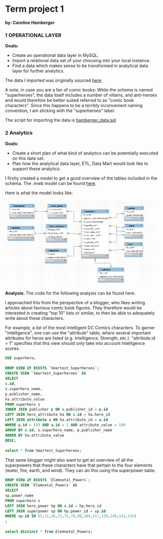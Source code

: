 # Term project 1
**by: Caroline Hamberger**

### 1 OPERATIONAL LAYER

**Goals:**
- Create an operational data layer in MySQL. 
- Import a relational data set of your choosing into your local instance. 
- Find a data which makes sense to be transformed in analytical data layer for further analytics.

The data I imported was originally sourced [here](https://github.com/bbrumm/databasestar/tree/main/sample_databases/sample_db_superheroes/mysql).

A note, in case you are a fan of comic books: While the schema is named "superheroes", the data itself includes a number of villains, and anti-heroes and would therefore be better suited referred to as "comic book characters". Since this happens to be a terribly inconvenient naming convention, I am sticking with the "superheroes" label.

The script for importing the data is [hamberger_data.sql](https://github.com/Caroline-Hamberger/data-engineering-1/blob/main/term1/hamberger_data.sql)

### 2 Analytics

**Goals:**
- Create a short plan of what kind of analytics can be potentially executed on this data set. 
- Plan how the analytical data layer, ETL, Data Mart would look like to support these analytics.

I firstly created a model to get a good overview of the tables included in the schema.
The .mwb model can be found [here](https://github.com/Caroline-Hamberger/data-engineering-1/blob/main/term1/hamberger_model.mwb).

Here is what the model looks like:

![hamberger_model](https://github.com/Caroline-Hamberger/data-engineering-1/blob/main/term1/hamberger_model.png)

**Analysis:**
The code for the following analysis can be found here.

I approached this from the perspective of a blogger, who likes writing articles about favrious comic book figures. They therefore would be interested in creating "top 10" lists or similar, to then be able to adequately write about these characters.

For example, a list of the most intelligent DC Comics characters. To garner "intelligence", one can use the "attribute" table, where several important attributes for heros are listed (e.g. Intelligence, Strength, etc.). "attribute.id = 1" specifies that this view should only take into account Intelligence scores.

``` sql
USE superhero;

DROP VIEW IF EXISTS `Smartest_Superheroes`;
CREATE VIEW `Smartest_Superheroes` AS
SELECT
s.id,
s.superhero_name,
p.publisher_name,
ha.attribute_value
FROM superhero s
INNER JOIN publisher p ON s.publisher_id = p.id
LEFT JOIN hero_attribute ha ON s.id = ha.hero_id
LEFT JOIN attribute a ON ha.attribute_id = a.id
WHERE p.id = (4) AND a.id = 1 AND attribute_value = 100
GROUP BY s.id, s.superhero_name, p.publisher_name
ORDER BY ha.attribute_value
DESC;

select * from Smartest_Superheroes;
```

That same blogger might also want to get an overview of all the superpowers that these characters have that pertain to the four elements (water, fire, earth, and wind). They can do this using the superpower table.

``` sql
DROP VIEW IF EXISTS `Elemnetal_Powers`;
CREATE VIEW `Elemnetal_Powers` AS
SELECT
sp.power_name
FROM superhero s
LEFT JOIN hero_power hp ON s.id = hp.hero_id
LEFT JOIN superpower sp ON hp.power_id = sp.id
WHERE sp.id IN (5,11,56,72,75,79,90,104,117,129,140,141,155)
;

select distinct * from Elemnetal_Powers;
```
